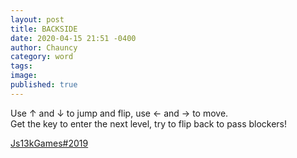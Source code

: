 ```yaml
---
layout: post
title: BACKSIDE
date: 2020-04-15 21:51 -0400
author: Chauncy
category: word
tags: 
image: 
published: true
---
```


Use ↑ and ↓ to jump and flip, use ← and → to move.  
Get the key to enter the next level, try to flip back to pass blockers!  

<a href="https://js13kgames.com/entries/backside"  target="_blank">Js13kGames#2019</a>

<canvas class="shadow-lg"></canvas>
<script src="https://cdn.jsdelivr.net/npm/kontra@6.2.0/kontra.js"></script>
<script src="../assets/backside/src/main.js"></script>
<script>
window.addEventListener("keydown", function(e) {
    // space and arrow keys
    if(~[32, 37, 38, 39, 40].indexOf(e.keyCode)) {
        e.preventDefault();
    }
}, false);
</script>